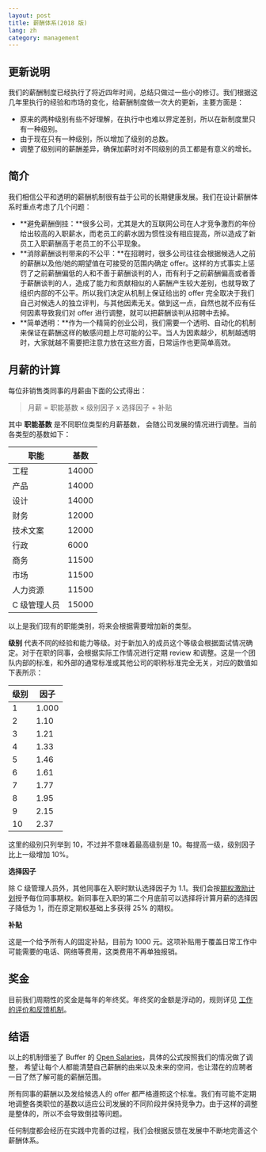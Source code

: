 ```yaml
---
layout: post
title: 薪酬体系(2018 版)
lang: zh
category: management
---
```


## 更新说明

我们的薪酬制度已经执行了将近四年时间，总结只做过一些小的修订。我们根据这几年里执行的经验和市场的变化，给薪酬制度做一次大的更新，主要方面是：

- 原来的两种级别有些不好理解，在执行中也难以界定差别，所以在新制度里只有一种级别。
- 由于现在只有一种级别，所以增加了级别的总数。
- 调整了级别间的薪酬差异，确保加薪时对不同级别的员工都是有意义的增长。

## 简介

我们相信公平和透明的薪酬机制很有益于公司的长期健康发展。我们在设计薪酬体系时重点考虑了几个问题：

* **避免薪酬倒挂：**很多公司，尤其是大的互联网公司在人才竞争激烈的年份给出较高的入职薪水，而老员工的薪水因为惯性没有相应提高，所以造成了新员工入职薪酬高于老员工的不公平现象。
* **消除薪酬谈判带来的不公平：**在招聘时，很多公司往往会根据候选人之前的薪酬以及他/她的期望值在可接受的范围内确定 offer。这样的方式事实上惩罚了之前薪酬偏低的人和不善于薪酬谈判的人，而有利于之前薪酬偏高或者善于薪酬谈判的人，造成了能力和贡献相似的人薪酬产生较大差别，也就导致了组织内部的不公平。所以我们决定从机制上保证给出的 offer 完全取决于我们自己对候选人的独立评判，与其他因素无关。做到这一点，自然也就不应有任何因素导致我们对 offer 进行调整，就可以把薪酬谈判从招聘中去掉。
* **简单透明：**作为一个精简的创业公司，我们需要一个透明、自动化的机制来保证在薪酬这样的敏感问题上尽可能的公平。当人为因素越少，机制越透明时，大家就越不需要把注意力放在这些方面，日常运作也更简单高效。

## 月薪的计算

每位非销售类同事的月薪由下面的公式得出：

> 月薪 = 职能基数 × 级别因子 x 选择因子 + 补贴

其中 **职能基数** 是不同职位类型的月薪基数， 会随公司发展的情况进行调整。当前各类型的基数如下：

职能              | 基数
-----------------|------------------
工程              | 14000
产品              | 14000
设计              | 14000
财务              | 12000
技术文案           | 12000
行政              | 6000
商务              | 11500
市场              | 11500
人力资源           | 11500
C 级管理人员       | 15000

以上是我们现有的职能类别，将来会根据需要增加新的类型。

**级别** 代表不同的经验和能力等级。对于新加入的成员这个等级会根据面试情况确定。对于在职的同事，会根据实际工作情况进行定期 review 和调整。这是一个团队内部的标准，和外部的通常标准或其他公司的职称标准完全无关，对应的数值如下表所示：

级别 | 因子
-----------------|------------------
1               | 1.000
2               | 1.10
3               | 1.21
4               | 1.33
5               | 1.46
6               | 1.61
7               | 1.77
8               | 1.95
9               | 2.15
10              | 2.37

这里的级别只列举到 10，不过并不意味着最高级别是 10。每提高一级，级别因子比上一级增加 10%。

**选择因子**

除 C 级管理人员外，其他同事在入职时默认选择因子为 1.1。我们会按[期权激励计划](equity-2018.html)授予每位同事期权。新同事在入职的第二个月底前可以选择将计算月薪的选择因子降低为 1，而在原定期权基础上多获得 25% 的期权。

**补贴**

这是一个给予所有人的固定补贴，目前为 1000 元。这项补贴用于覆盖日常工作中可能需要的电话、网络等费用，这类费用不再单独报销。

## 奖金

目前我们周期性的奖金是每年的年终奖。年终奖的金额是浮动的，规则详见 [工作的评价和反馈机制](perf-review.html)。

## 结语

以上的机制借鉴了 Buffer 的 [Open Salaries](https://open.bufferapp.com/introducing-open-salaries-at-buffer-including-our-transparent-formula-and-all-individual-salaries/)，具体的公式按照我们的情况做了调整， 希望让每个人都能清楚自己薪酬的由来以及未来的空间，也让潜在的应聘者一目了然了解可能的薪酬范围。

所有同事的薪酬以及发给候选人的 offer 都严格遵照这个标准。我们有可能不定期地调整各类职位的基数以适应公司发展的不同阶段并保持竞争力。由于这样的调整是整体的，所以不会导致倒挂等问题。

任何制度都会经历在实践中完善的过程，我们会根据反馈在发展中不断地完善这个薪酬体系。